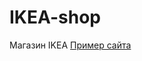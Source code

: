 # IKEA-shop

Магазин IKEA
<a href="https://pavel-vinogradov.github.io/IKEA-shop/"> Пример сайта</a>


<img src="image/127.0.0.1_5500_index.html (1).png" alt="">
